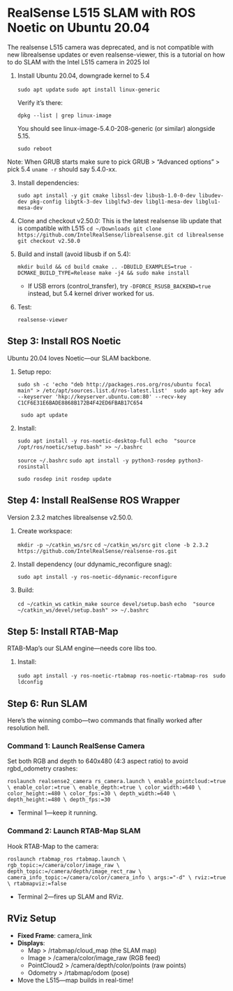 
# RealSense L515 SLAM with ROS Noetic on Ubuntu 20.04  

The realsense L515 camera was deprecated, and is not compatible with new librealsense updates or even realsense-viewer, this is a tutorial on how to do SLAM with the Intel L515 camera in 2025 lol

1. Install Ubuntu 20.04, downgrade kernel to 5.4 

	`sudo apt update`
 `sudo apt install linux-generic`

	Verify it’s there:

	`dpkg --list | grep linux-image`

	You should see linux-image-5.4.0-208-generic (or similar) alongside 5.15.

	`sudo reboot`

Note: When GRUB starts make sure to pick GRUB > “Advanced options” > pick 5.4 
`uname -r` should say 5.4.0-xx.

3.  Install dependencies:
    
    `sudo apt install -y git cmake libssl-dev libusb-1.0-0-dev libudev-dev pkg-config libgtk-3-dev libglfw3-dev libgl1-mesa-dev libglu1-mesa-dev`
    
4.  Clone and checkout v2.50.0:
    This is the latest realsense lib update that is compatible with L515
    `cd ~/Downloads git clone https://github.com/IntelRealSense/librealsense.git cd librealsense git checkout v2.50.0`
    
5.  Build and install (avoid libusb if on 5.4):
    
    `mkdir build && cd build cmake .. -DBUILD_EXAMPLES=true -DCMAKE_BUILD_TYPE=Release make -j4 && sudo make install`
    
    -   If USB errors (control_transfer), try `-DFORCE_RSUSB_BACKEND=true` instead, but 5.4 kernel driver worked for us.
6.  Test:
    
    `realsense-viewer`
    
## Step 3: Install ROS Noetic

Ubuntu 20.04 loves Noetic—our SLAM backbone.

1.  Setup repo:

    
    `sudo sh -c 'echo "deb http://packages.ros.org/ros/ubuntu focal main" > /etc/apt/sources.list.d/ros-latest.list'  sudo apt-key adv --keyserver 'hkp://keyserver.ubuntu.com:80' --recv-key C1CF6E31E6BADE8868B172B4F42ED6FBAB17C654`

	` sudo apt update`
    
2.  Install:
    

    
    `sudo apt install -y ros-noetic-desktop-full echo  "source /opt/ros/noetic/setup.bash" >> ~/.bashrc` 
    
    `source ~/.bashrc` 
    `sudo apt install -y python3-rosdep python3-rosinstall` 
    
    `sudo rosdep init rosdep update`
    

## Step 4: Install RealSense ROS Wrapper

Version 2.3.2 matches librealsense v2.50.0.

1.  Create workspace:
  
    `mkdir -p ~/catkin_ws/src`
    `cd ~/catkin_ws/src`
    `git clone -b 2.3.2 https://github.com/IntelRealSense/realsense-ros.git`
    
2.  Install dependency (our ddynamic_reconfigure snag):
   
    
    `sudo apt install -y ros-noetic-ddynamic-reconfigure`
    
3.  Build:
   
    
    `cd ~/catkin_ws` 
    `catkin_make source devel/setup.bash`
    `echo  "source ~/catkin_ws/devel/setup.bash" >> ~/.bashrc`
    

## Step 5: Install RTAB-Map

RTAB-Map’s our SLAM engine—needs core libs too.

1.  Install:
    
    `sudo apt install -y ros-noetic-rtabmap ros-noetic-rtabmap-ros`
    ` sudo ldconfig`
    

## Step 6: Run SLAM

Here’s the winning combo—two commands that finally worked after resolution hell.

### Command 1: Launch RealSense Camera

Set both RGB and depth to 640x480 (4:3 aspect ratio) to avoid rgbd_odometry crashes:

`roslaunch realsense2_camera rs_camera.launch \ enable_pointcloud:=true \ enable_color:=true \ enable_depth:=true \ color_width:=640 \ color_height:=480 \ color_fps:=30 \ depth_width:=640 \ depth_height:=480 \ depth_fps:=30`

-   Terminal 1—keep it running.

### Command 2: Launch RTAB-Map SLAM

Hook RTAB-Map to the camera:

`roslaunch rtabmap_ros rtabmap.launch \ rgb_topic:=/camera/color/image_raw \ depth_topic:=/camera/depth/image_rect_raw \ camera_info_topic:=/camera/color/camera_info \ args:="-d" \ rviz:=true \ rtabmapviz:=false`

-   Terminal 2—fires up SLAM and RViz.

## RViz Setup

-   **Fixed Frame**: camera_link
-   **Displays**:
    -   Map > /rtabmap/cloud_map (the SLAM map)
    -   Image > /camera/color/image_raw (RGB feed)
    -   PointCloud2 > /camera/depth/color/points (raw points)
    -   Odometry > /rtabmap/odom (pose)
-   Move the L515—map builds in real-time!
